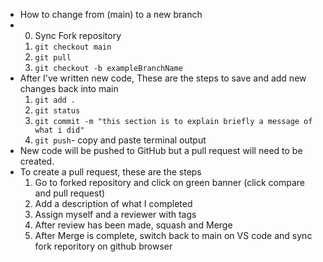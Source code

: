 - How to change from (main) to a new branch
- 0. Sync Fork repository
  1. `git checkout main`
  2. `git pull`
  3. `git checkout -b exampleBranchName`
- After I've written new code, These are the steps to save and add new changes back into main
  1. `git add .`
  2. `git status`
  3. `git commit -m "this section is to explain briefly a message of what i did"`
  4. `git push`- copy and paste terminal output
- New code will be pushed to GitHub but a pull request will need to be created.
- To create a pull request, these are the steps
  1. Go to forked repository and click on green banner (click compare and pull request)
  2. Add a description of what I completed
  3. Assign myself and a reviewer with tags
  4. After review has been made, squash and Merge
  5. After Merge is complete, switch back to main on VS code and sync fork reporitory on github browser
